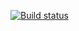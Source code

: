 [![Build status](https://ci.appveyor.com/api/projects/status/2ubuiq1ka4ajltgd?svg=true)](https://ci.appveyor.com/project/GLM-Alyona/unit-test)
